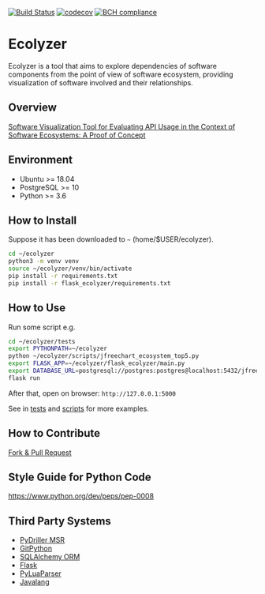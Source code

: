 [![Build Status](https://travis-ci.com/avancinirodrigo/ecolyzer.svg?token=5ZEHUCMbsFiYovGrh5Hp&branch=master)](https://travis-ci.com/avancinirodrigo/ecolyzer)
[![codecov](https://codecov.io/gh/avancinirodrigo/ecolyzer/branch/master/graph/badge.svg?token=s6IQehSnnQ)](https://codecov.io/gh/avancinirodrigo/ecolyzer)
[![BCH compliance](https://bettercodehub.com/edge/badge/avancinirodrigo/ecolyzer?branch=master&token=6d8614cbef4cf7651e3c754b572d8e7fcee2f018)](https://bettercodehub.com/)

# Ecolyzer
Ecolyzer is a tool that aims to explore dependencies of software components from the point of view of software ecosystem, providing visualization of software involved and their relationships.

## Overview
[Software Visualization Tool for Evaluating API Usage in the Context of Software Ecosystems: A Proof of Concept](https://doi.org/10.1007/978-3-030-58817-5_26)

## Environment
* Ubuntu >= 18.04
* PostgreSQL >= 10
* Python >= 3.6

## How to Install
Suppose it has been downloaded to `~` (home/$USER/ecolyzer).
```bash
cd ~/ecolyzer
python3 -m venv venv
source ~/ecolyzer/venv/bin/activate
pip install -r requirements.txt
pip install -r flask_ecolyzer/requirements.txt
```
## How to Use
Run some script e.g.
```bash
cd ~/ecolyzer/tests
export PYTHONPATH=~/ecolyzer
python ~/ecolyzer/scripts/jfreechart_ecosystem_top5.py
export FLASK_APP=~/ecolyzer/flask_ecolyzer/main.py
export DATABASE_URL=postgresql://postgres:postgres@localhost:5432/jfreechart_ecosystem_top5
flask run
```
After that, open on browser: `http://127.0.0.1:5000`

See in [tests](https://github.com/avancinirodrigo/ecolyzer/tree/master/tests) and [scripts](https://github.com/avancinirodrigo/ecolyzer/tree/master/scripts) for more examples.

## How to Contribute
[Fork & Pull Request](https://docs.github.com/en/github/collaborating-with-pull-requests/getting-started/about-collaborative-development-models)

## Style Guide for Python Code
https://www.python.org/dev/peps/pep-0008

## Third Party Systems
* [PyDriller MSR](https://pydriller.readthedocs.io/en/latest)
* [GitPython](https://gitpython.readthedocs.io/en/stable/index.html)
* [SQLAlchemy ORM](https://www.sqlalchemy.org)
* [Flask](https://github.com/pallets/flask)
* [PyLuaParser](https://github.com/boolangery/py-lua-parser)
* [Javalang](https://github.com/c2nes/javalang)
